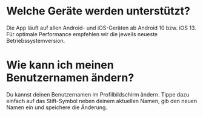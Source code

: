 # Welche Geräte werden unterstützt?
Die App läuft auf allen Android- und iOS-Geräten ab Android 10 bzw. iOS 13. Für optimale Performance empfehlen wir die jeweils neueste Betriebssystemversion.

# Wie kann ich meinen Benutzernamen ändern?
Du kannst deinen Benutzernamen im Profilbildschirm ändern. Tippe dazu einfach auf das Stift-Symbol neben deinem aktuellen Namen, gib den neuen Namen ein und speichere die Änderung.